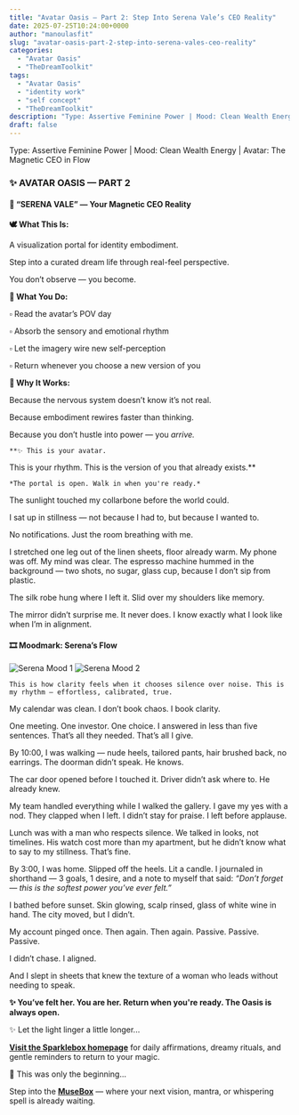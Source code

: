 ```yaml
---
title: "Avatar Oasis – Part 2: Step Into Serena Vale’s CEO Reality"
date: 2025-07-25T10:24:00+0000
author: "manoulasfit"
slug: "avatar-oasis-part-2-step-into-serena-vales-ceo-reality"
categories:
  - "Avatar Oasis"
  - "TheDreamToolkit"
tags:
  - "Avatar Oasis"
  - "identity work"
  - "self concept"
  - "TheDreamToolkit"
description: "Type: Assertive Feminine Power | Mood: Clean Wealth Energy | Avatar: The Magnetic CEO in Flow"
draft: false
---
```

Type: Assertive Feminine Power | Mood: Clean Wealth Energy | Avatar: The Magnetic CEO in Flow

  ### ✨ AVATAR OASIS — PART 2

  #### 💠 “SERENA VALE” — Your Magnetic CEO Reality

  **🕊️ What This Is:**

  A visualization portal for identity embodiment.

  Step into a curated dream life through real-feel perspective.

  You don’t observe — you become.

  **🌸 What You Do:**

  ▫️ Read the avatar’s POV day

  ▫️ Absorb the sensory and emotional rhythm

  ▫️ Let the imagery wire new self-perception

  ▫️ Return whenever you choose a new version of you

  **💫 Why It Works:**

  Because the nervous system doesn’t know it’s not real.

  Because embodiment rewires faster than thinking.

  Because you don’t hustle into power — you *arrive.*

    **✨ This is your avatar.
This is your rhythm.
This is the version of you that already exists.**

    *The portal is open. Walk in when you're ready.*

The sunlight touched my collarbone before the world could.

I sat up in stillness — not because I had to, but because I wanted to.

No notifications. Just the room breathing with me.

I stretched one leg out of the linen sheets, floor already warm. My phone was off. My mind was clear. The espresso machine hummed in the background — two shots, no sugar, glass cup, because I don’t sip from plastic.

The silk robe hung where I left it. Slid over my shoulders like memory.

The mirror didn’t surprise me. It never does. I know exactly what I look like when I’m in alignment.

  #### 🎞️ Moodmark: Serena’s Flow

  ![Serena Mood 1](/ceo_mood1.jpg)
  ![Serena Mood 2](/ceo_mood2.jpg)

    This is how clarity feels when it chooses silence over noise. This is my rhythm — effortless, calibrated, true.

My calendar was clean.
I don’t book chaos. I book clarity.

One meeting. One investor. One choice.
I answered in less than five sentences. That’s all they needed. That’s all I give.

By 10:00, I was walking — nude heels, tailored pants, hair brushed back, no earrings. The doorman didn’t speak. He knows.

The car door opened before I touched it.
Driver didn’t ask where to. He already knew.

My team handled everything while I walked the gallery. I gave my yes with a nod. They clapped when I left. I didn’t stay for praise. I left before applause.

Lunch was with a man who respects silence. We talked in looks, not timelines. His watch cost more than my apartment, but he didn’t know what to say to my stillness. That’s fine.

By 3:00, I was home. Slipped off the heels. Lit a candle. I journaled in shorthand — 3 goals, 1 desire, and a note to myself that said:
*“Don’t forget — this is the softest power you’ve ever felt.”*

I bathed before sunset. Skin glowing, scalp rinsed, glass of white wine in hand. The city moved, but I didn’t.

My account pinged once. Then again. Then again.
Passive. Passive. Passive.

I didn’t chase. I aligned.

And I slept in sheets that knew the texture of a woman who leads without needing to speak.

**✨ You’ve felt her. You are her.
Return when you're ready. The Oasis is always open.**

✨ Let the light linger a little longer...

[**Visit the Sparklebox homepage**](https://sparklebox.blog) for daily affirmations, dreamy rituals, and gentle reminders to return to your magic.

💭 This was only the beginning...

Step into the [**MuseBox**](https://sparklebox.blog/%E2%9C%A8-the-musebox/) — where your next vision, mantra, or whispering spell is already waiting.